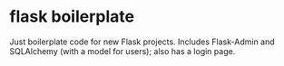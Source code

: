 # flask boilerplate
Just boilerplate code for new Flask projects. Includes Flask-Admin and SQLAlchemy (with a model for users); also has a login page.
